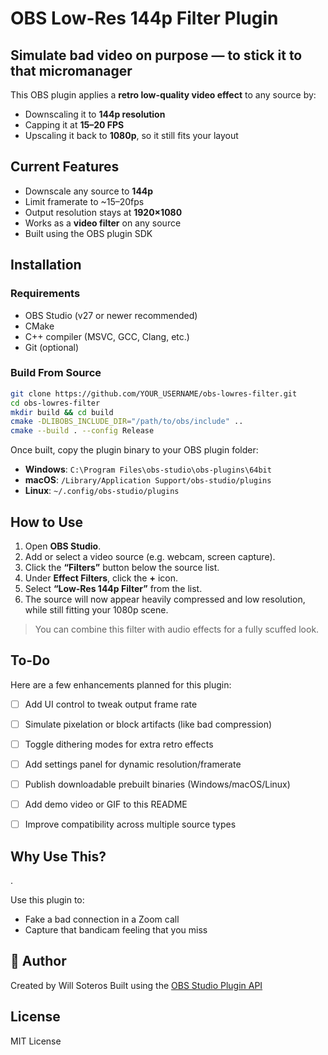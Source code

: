 #  OBS Low-Res 144p Filter Plugin

##  Simulate bad video on purpose — to stick it to that micromanager

This OBS plugin applies a **retro low-quality video effect** to any source by:

- Downscaling it to **144p resolution**
- Capping it at **15–20 FPS**
- Upscaling it back to **1080p**, so it still fits your layout


## Current Features

- Downscale any source to **144p**
- Limit framerate to ~15–20fps
- Output resolution stays at **1920×1080**
- Works as a **video filter** on any source
- Built using the OBS plugin SDK

## Installation

### Requirements

- OBS Studio (v27 or newer recommended)
- CMake
- C++ compiler (MSVC, GCC, Clang, etc.)
- Git (optional)


### Build From Source

```bash
git clone https://github.com/YOUR_USERNAME/obs-lowres-filter.git
cd obs-lowres-filter
mkdir build && cd build
cmake -DLIBOBS_INCLUDE_DIR="/path/to/obs/include" ..
cmake --build . --config Release
```

Once built, copy the plugin binary to your OBS plugin folder:

- **Windows**: `C:\Program Files\obs-studio\obs-plugins\64bit`
- **macOS**: `/Library/Application Support/obs-studio/plugins`
- **Linux**: `~/.config/obs-studio/plugins`


##  How to Use

1. Open **OBS Studio**.
2. Add or select a video source (e.g. webcam, screen capture).
3. Click the **“Filters”** button below the source list.
4. Under **Effect Filters**, click the **+** icon.
5. Select **“Low-Res 144p Filter”** from the list.
6. The source will now appear heavily compressed and low resolution, while still fitting your 1080p scene.

>   You can combine this filter with audio effects for a fully scuffed look.



##  To-Do

Here are a few enhancements planned for this plugin:

- [ ] Add UI control to tweak output frame rate
- [ ] Simulate pixelation or block artifacts (like bad compression)
- [ ] Toggle dithering modes for extra retro effects
- [ ] Add settings panel for dynamic resolution/framerate
- [ ] Publish downloadable prebuilt binaries (Windows/macOS/Linux)
- [ ] Add demo video or GIF to this README
- [ ] Improve compatibility across multiple source types


##  Why Use This?
.

Use this plugin to:

- Fake a bad connection in a Zoom call
- Capture that bandicam feeling that you miss



## 👤 Author

Created by Will Soteros 
Built using the [OBS Studio Plugin API](https://github.com/obsproject/obs-studio)


##  License

MIT License
